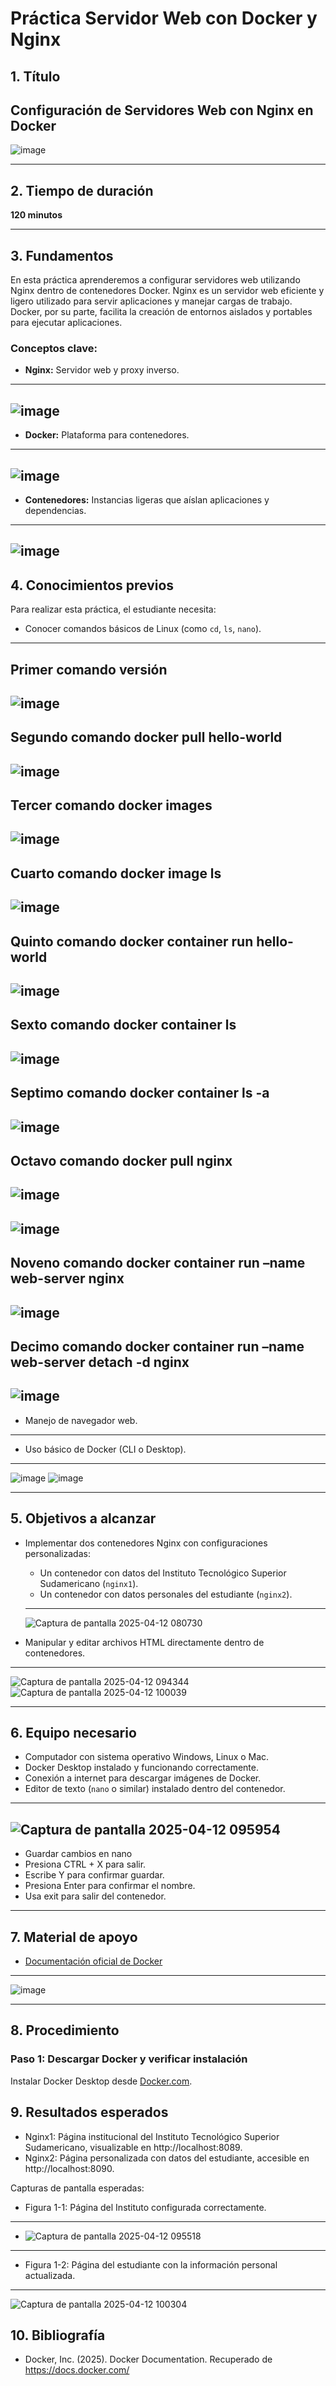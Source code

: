 # Práctica Servidor Web con Docker y Nginx

## 1. Título
**Configuración de Servidores Web con Nginx en Docker**
---
![image](https://github.com/user-attachments/assets/9d765b1a-781b-4b92-9db0-56f3475b3c77)


---

## 2. Tiempo de duración
**120 minutos**

---

## 3. Fundamentos
En esta práctica aprenderemos a configurar servidores web utilizando Nginx dentro de contenedores Docker. Nginx es un servidor web eficiente y ligero utilizado para servir aplicaciones y manejar cargas de trabajo. Docker, por su parte, facilita la creación de entornos aislados y portables para ejecutar aplicaciones.

### Conceptos clave:
- **Nginx:** Servidor web y proxy inverso.
---
![image](https://github.com/user-attachments/assets/dd3bf6ac-0086-4528-be3c-52d8dc2812db)
---
- **Docker:** Plataforma para contenedores.
---
![image](https://github.com/user-attachments/assets/0368af83-a476-4f5d-aea5-d2dbfbc40a8e)
---

- **Contenedores:** Instancias ligeras que aíslan aplicaciones y dependencias.
---
![image](https://github.com/user-attachments/assets/e0598d4d-07ae-4aa9-82f1-a96e8a6d50ef)
---

## 4. Conocimientos previos
Para realizar esta práctica, el estudiante necesita:
- Conocer comandos básicos de Linux (como `cd`, `ls`, `nano`).
---
Primer comando versión
---
![image](https://github.com/user-attachments/assets/0b2720a2-5511-4139-8852-aa172847f261) 
---
Segundo comando docker pull hello-world
---
![image](https://github.com/user-attachments/assets/8e6a3300-3212-42ff-bf15-4b8a587ec456)
---
Tercer comando docker images
---
![image](https://github.com/user-attachments/assets/73320420-49fc-40be-8a5f-cb04e1f3eb4b)
---
Cuarto comando docker image ls
---
![image](https://github.com/user-attachments/assets/0ee7b02c-4b5f-46aa-bce6-9776402d9a0c)
---
Quinto comando docker container run hello-world
---
![image](https://github.com/user-attachments/assets/f5d86da4-4688-4680-9de8-0e7784cc531c)
---
Sexto comando docker container ls 
---
![image](https://github.com/user-attachments/assets/f51ddb3e-ffc8-439f-ab67-f7ceb890728f)
---
Septimo comando docker container ls -a
---
![image](https://github.com/user-attachments/assets/cf52e8e9-02de-4a63-8d32-13dac1cea40a)
---
Octavo comando docker pull nginx
---
![image](https://github.com/user-attachments/assets/36fe2444-40fd-44c8-9193-9fe239036c86)
---
![image](https://github.com/user-attachments/assets/0ef5664b-27fb-4ac0-8d6e-0db619c0d883)
---
Noveno comando docker container run –name web-server nginx
---
![image](https://github.com/user-attachments/assets/bd1b71a0-df0d-494b-b9eb-d588dd006e85)
---
Decimo comando docker container run –name web-server detach -d nginx
---
![image](https://github.com/user-attachments/assets/8c21252f-1379-4fea-a545-e2ee1e0a8af5)
---
- Manejo de navegador web.
---
- Uso básico de Docker (CLI o Desktop).
---
![image](https://github.com/user-attachments/assets/4e3d2779-67d7-4a3e-9df0-b0631b3ed9b5)
![image](https://github.com/user-attachments/assets/4ddcd138-c2c1-49b8-b58b-6b5c4124b731)

---

## 5. Objetivos a alcanzar
- Implementar dos contenedores Nginx con configuraciones personalizadas:
  - Un contenedor con datos del Instituto Tecnológico Superior Sudamericano (`nginx1`).
  - Un contenedor con datos personales del estudiante (`nginx2`).
  ---
    ![Captura de pantalla 2025-04-12 080730](https://github.com/user-attachments/assets/60f5f304-570d-49d1-95da-4ee9ee015049)

- Manipular y editar archivos HTML directamente dentro de contenedores.
---
  ![Captura de pantalla 2025-04-12 094344](https://github.com/user-attachments/assets/e2d7fe73-c507-4e88-a516-6f31860e573a)
  ![Captura de pantalla 2025-04-12 100039](https://github.com/user-attachments/assets/63866971-504d-4d0e-8283-fc437a719b12)


---

## 6. Equipo necesario
- Computador con sistema operativo Windows, Linux o Mac.
- Docker Desktop instalado y funcionando correctamente.
- Conexión a internet para descargar imágenes de Docker.
- Editor de texto (`nano` o similar) instalado dentro del contenedor.
---
  ![Captura de pantalla 2025-04-12 095954](https://github.com/user-attachments/assets/fd1489fa-a4e2-4cb5-ad29-86096687fd77)
---
- Guardar cambios en nano
- Presiona CTRL + X para salir.
- Escribe Y para confirmar guardar.
- Presiona Enter para confirmar el nombre.
- Usa exit para salir del contenedor.


---

## 7. Material de apoyo
- [Documentación oficial de Docker](https://docs.docker.com/)
---
  ![image](https://github.com/user-attachments/assets/e34bfa04-dcba-4219-8c77-56c78adb4e96)
  
  

---

## 8. Procedimiento

### Paso 1: Descargar Docker y verificar instalación
Instalar Docker Desktop desde [Docker.com](https://www.docker.com/).



## 9. Resultados esperados
- Nginx1: Página institucional del Instituto Tecnológico Superior Sudamericano, visualizable en http://localhost:8089.
- Nginx2: Página personalizada con datos del estudiante, accesible en http://localhost:8090.

Capturas de pantalla esperadas:
- Figura 1-1: Página del Instituto configurada correctamente.
---
- ![Captura de pantalla 2025-04-12 095518](https://github.com/user-attachments/assets/f2dbe529-dffe-4e5c-a8d5-8b610dfefe1f)
---
- Figura 1-2: Página del estudiante con la información personal actualizada.
---
![Captura de pantalla 2025-04-12 100304](https://github.com/user-attachments/assets/951d545f-fb62-4202-851c-26213832617c)


## 10. Bibliografía
- Docker, Inc. (2025). Docker Documentation. Recuperado de https://docs.docker.com/




